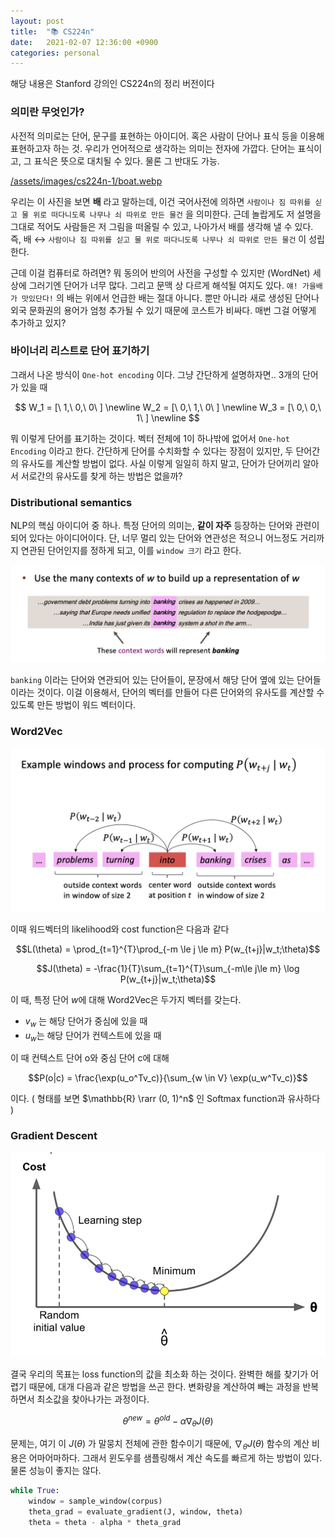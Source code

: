 ```yaml
---
layout: post
title:  "📚 CS224n"
date:   2021-02-07 12:36:00 +0900
categories: personal
---
```



해당 내용은 Stanford 강의인 CS224n의 정리 버전이다

### 의미란 무엇인가?

사전적 의미로는 단어, 문구를 표현하는 아이디어. 혹은 사람이 단어나 표식 등을 이용해 표현하고자 하는 것. 우리가 언어적으로 생각하는 의미는 전자에 가깝다. 단어는 표식이고, 그 표식은 뜻으로 대치될 수 있다. 물론 그 반대도 가능.

[/assets/images/cs224n-1/boat.webp](/assets/images/cs224n-1/boat.webp)

우리는 이 사진을 보면 **배** 라고 말하는데, 이건 국어사전에 의하면 `사람이나 짐 따위를 싣고 물 위로 떠다니도록 나무나 쇠 따위로 만든 물건` 을 의미한다. 근데 놀랍게도 저 설명을 그대로 적어도 사람들은 저 그림을 떠올릴 수 있고, 나아가서 배를 생각해 낼 수 있다. 즉, 배 ↔ `사람이나 짐 따위를 싣고 물 위로 떠다니도록 나무나 쇠 따위로 만든 물건` 이 성립한다.

근데 이걸 컴퓨터로 하려면? 뭐 동의어 반의어 사전을 구성할 수 있지만 (WordNet) 세상에 그러기엔 단어가 너무 많다. 그리고 문맥 상 다르게 해석될 여지도 있다. `얘! 가을배가 맛있단다!` 의 배는 위에서 언급한 배는 절대 아니다. 뿐만 아니라 새로 생성된 단어나 외국 문화권의 용어가 엄청 추가될 수 있기 때문에 코스트가 비싸다. 매번 그걸 어떻게 추가하고 있지?

### 바이너리 리스트로 단어 표기하기

그래서 나온 방식이 `One-hot encoding` 이다. 그냥 간단하게 설명하자면.. 3개의 단어가 있을 때

$$
W_1 = [\ 1,\ 0,\ 0\ ] \newline
W_2 = [\ 0,\ 1,\ 0\ ] \newline
W_3 = [\ 0,\ 0,\ 1\ ] \newline
$$

뭐 이렇게 단어를 표기하는 것이다. 벡터 전체에 1이 하나밖에 없어서 `One-hot Encoding` 이라고 한다. 간단하게 단어를 수치화할 수 있다는 장점이 있지만, 두 단어간의 유사도를 계산할 방법이 없다. 사실 이렇게 일일히 하지 말고, 단어가 단어끼리 알아서 서로간의 유사도를 찾게 하는 방법은 없을까? 

### Distributional semantics

NLP의 핵심 아이디어 중 하나. 특정 단어의 의미는, **같이 자주** 등장하는 단어와 관련이 되어 있다는 아이디어이다. 단, 너무 멀리 있는 단어와 연관성은 적으니 어느정도 거리까지 연관된 단어인지를 정하게 되고, 이를 `window 크기` 라고 한다.  

![/assets/images/cs224n-1/2.png](/assets/images/cs224n-1/2.png)

`banking` 이라는 단어와 연관되어 있는 단어들이, 문장에서 해당 단어 옆에 있는 단어들이라는 것이다. 이걸 이용해서, 단어의 벡터를 만들어 다른 단어와의 유사도를 계산할 수 있도록 만든 방법이 워드 벡터이다. 

### Word2Vec

![/assets/images/cs224n-1/3.png](/assets/images/cs224n-1/3.png)

이때 워드벡터의 likelihood와 cost function은 다음과 같다

$$L(\theta) = \prod_{t=1}^{T}\prod_{-m \le j \le m} P(w_{t+j}|w_t;\theta)$$

$$J(\theta) = -\frac{1}{T}\sum_{t=1}^{T}\sum_{-m\le j\le m} \log P(w_{t+j}|w_t;\theta)$$

이 때, 특정 단어 $w$에 대해 Word2Vec은 두가지 벡터를 갖는다.

- $v_w$ 는 해당 단어가 중심에 있을 때
- $u_w$는 해당 단어가 컨텍스트에 있을 때

이 때 컨텍스트 단어 o와 중심 단어 c에 대해

$$P(o|c) = \frac{\exp(u_o^Tv_c)}{\sum_{w \in V} \exp(u_w^Tv_c)}$$

이다. ( 형태를 보면 $\mathbb{R} \rarr (0, 1)^n$  인 Softmax function과 유사하다 )

### Gradient Descent

![/assets/images/cs224n-1/4.png](/assets/images/cs224n-1/4.png)


결국 우리의 목표는 loss function의 값을 최소화 하는 것이다. 완벽한 해를 찾기가 어렵기 때문에, 대개 다음과 같은 방법을 쓰곤 한다. 변화량을 계산하여 빼는 과정을 반복하면서 최소값을 찾아나가는 과정이다.

$$\theta^{new} = \theta^{old} - \alpha \nabla_{\theta}J(\theta)$$

문제는, 여기 이 $J(\theta)$ 가 말뭉치 전체에 관한 함수이기 때문에, $\nabla_{\theta}J(\theta)$ 함수의 계산 비용은 어마어마하다. 그래서 윈도우를 샘플링해서 계산 속도를 빠르게 하는 방법이 있다. 물론 성능이 좋지는 않다.

```python
while True:
	window = sample_window(corpus)
	theta_grad = evaluate_gradient(J, window, theta)
	theta = theta - alpha * theta_grad
```